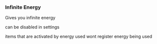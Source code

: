 ### Infinite Energy
Gives you infinite energy

can be disabled in settings

items that are activated by energy used wont register energy being used